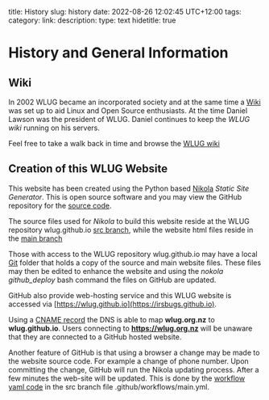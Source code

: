 title: History
slug: history
date: 2022-08-26 12:02:45 UTC+12:00
tags: 
category: 
link: 
description: 
type: text
hidetitle: true
<!---
Draft completed: 2022-08-28 Ian Stewart

TODO: More Historical info???

TODO> When moved to WLUG repo
Future: Change https://github.com/irsbugs/wlug.github.io/tree/src
to https://github.com/WLUG/wlug.github.io/tree/src

and change: https://github.com/irsbugs/wlug.github.io
to: https://github.com/WLUG/wlug.github.io

and change: https://irsbugs.github.io
to: ttps://wlug.github.io

Add the yaml script to updates the website automatically, etc.
workflow *yaml* code in the src branch file .github/workflows

on: [push]

jobs:
  nikola_build:
    runs-on: ubuntu-latest
    name: 'Deploy Nikola to GitHub Pages'
    steps:
    - name: Check out
      uses: actions/checkout@v2
    - name: Build and Deploy Nikola
      uses: getnikola/nikola-action@v3
      with:
        dry_run: false

-->

# History and General Information

## Wiki

In 2002 WLUG became an incorporated society and at the same time a [Wiki](https://en.wikipedia.org/wiki/Wiki) was set up to aid Linux and Open Source enthusiasts. At the time Daniel Lawson was the president of WLUG. Daniel continues to keep the *WLUG wiki* running on his servers.

Feel free to take a walk back in time and browse the [WLUG wiki](http://wiki.wlug.org.nz/)


## Creation of this WLUG Website

This website has been created using the Python based [Nikola](https://getnikola.com/) *Static Site Generator*. This is open source software and you may view the GitHub repository for the [source code](https://github.com/getnikola/nikola).

The source files used for *Nikola* to build this website reside at the WLUG repository wlug.github.io [src branch](https://github.com/irsbugs/wlug.github.io/tree/src), while the website html files reside in the [main branch](https://github.com/irsbugs/wlug.github.io)

Those with access to the WLUG repository wlug.github.io may have a local [Git](https://en.wikipedia.org/wiki/Git) folder that holds a copy of the source and main website files. These files may then be edited to enhance the website and using the *nokola github_deploy* bash command the files on GitHub are updated. 

GitHub also provide web-hosting service and this WLUG website is accessed via [https://wlug.github.io](https://irsbugs.github.io).

Using a [CNAME record](https://en.wikipedia.org/wiki/CNAME_record) the DNS is able to map **wlug.org.nz** to **wlug.github.io**. Users connecting to **https://wlug.org.nz** will be unaware that they are connected to a GitHub hosted website.

Another feature of GitHub is that using a browser a change may be made to the website source code. For example a change of phone number. Upon committing the change, GitHub will run the Nikola updating process. After a few minutes the web-site will be updated. This is done by the [workflow yaml code](https://getnikola.com/blog/automating-nikola-rebuilds-with-github-actions.html) in the src branch file .github/workflows/main.yml.
 
            







